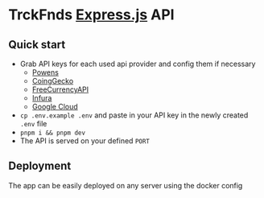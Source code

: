 # TrckFnds [Express.js](https://expressjs.com/) API

## Quick start

- Grab API keys for each used api provider and config them if necessary
  - [Powens](https://www.powens.com/)
  - [CoingGecko](https://www.coingecko.com/)
  - [FreeCurrencyAPI](https://freecurrencyapi.com/)
  - [Infura](https://www.infura.io/)
  - [Google Cloud](https://cloud.google.com/)
- `cp .env.example .env` and paste in your API key in the newly created `.env` file
- `pnpm i && pnpm dev`
- The API is served on your defined `PORT`

## Deployment

The app can be easily deployed on any server using the docker config
